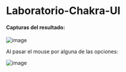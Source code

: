 # Laboratorio-Chakra-UI

#### Capturas del resultado: 

![image](https://user-images.githubusercontent.com/25957863/231911795-a68b55a1-96e0-4ab6-825c-0ed483e5cdc0.png)

Al pasar el mouse por alguna de las opciones: 

![image](https://user-images.githubusercontent.com/25957863/231911833-f385c235-a1c5-4b33-b9fa-bc18a86bdc6b.png)
